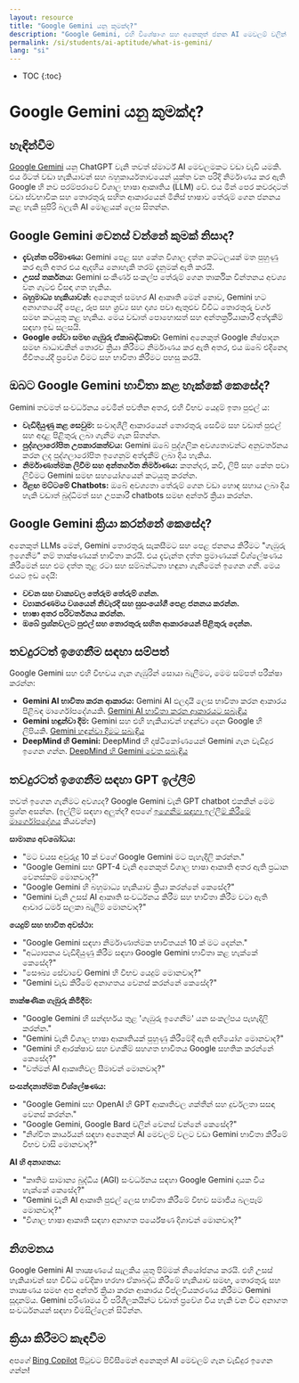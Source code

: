 ```yaml
---
layout: resource
title: "Google Gemini යනු කුමක්ද?"
description: "Google Gemini, එහි විශේෂාංග සහ අනෙකුත් ජනන AI මෙවලම් වලින් එය වෙනස් වන ආකාරය පිළිබඳ හැඳින්වීමක්."
permalink: /si/students/ai-aptitude/what-is-gemini/
lang: "si"
---
```

* TOC
{:toc}
# Google Gemini යනු කුමක්ද?

## හැඳින්වීම
[Google Gemini](https://gemini.google.com/) යනු ChatGPT වැනි තවත් ස්මාර්ට් AI මෙවලමකට වඩා වැඩි යමකි. එය ඊටත් වඩා හැකියාවන් සහ බහුකාර්යතාවයෙන් යුක්ත වන පරිදි නිර්මාණය කර ඇති Google හි නව පරම්පරාවේ විශාල භාෂා ආකෘතිය (LLM) වේ. එය මින් පෙර කවරදාටත් වඩා ස්වභාවික සහ තොරතුරු සහිත ආකාරයෙන් මිනිස් භාෂාව තේරුම් ගෙන ජනනය කළ හැකි සුපිරි බලැති AI මොළයක් ලෙස සිතන්න.

## Google Gemini වෙනස් වන්නේ කුමක් නිසාද?

* **දැවැන්ත පරිමාණය:** Gemini පෙළ සහ කේත විශාල දත්ත කට්ටලයක් මත පුහුණු කර ඇති අතර එය ඇදහිය නොහැකි තරම් දැනුමක් ඇති කරයි.
* **උසස් තර්කනය:** Gemini සංකීර්ණ සංකල්ප තේරුම් ගෙන තාර්කික චින්තනය අවශ්‍ය වන ගැටළු විසඳා ගත හැකිය.
* **බහුමාධ්‍ය හැකියාවන්:** අනෙකුත් සමහර AI ආකෘති මෙන් නොව, Gemini හට අනාගතයේදී පෙළ, රූප සහ ශ්‍රව්‍ය සහ දෘශ්‍ය පවා ඇතුළුව විවිධ තොරතුරු වර්ග සමඟ කටයුතු කළ හැකිය. මෙය වඩාත් පොහොසත් සහ අන්තර්ක්‍රියාකාරී අත්දැකීම් සඳහා ඉඩ සලසයි.
* **Google සේවා සමඟ ගැඹුරු ඒකාබද්ධතාව:** Gemini අනෙකුත් Google නිෂ්පාදන සමඟ බාධාවකින් තොරව ක්‍රියා කිරීමට නිර්මාණය කර ඇති අතර, එය ඔබේ එදිනෙදා ජීවිතයේදී ප්‍රවේශ වීමට සහ භාවිතා කිරීමට පහසු කරයි.

## ඔබට Google Gemini භාවිතා කළ හැක්කේ කෙසේද?

Gemini තවමත් සංවර්ධනය වෙමින් පවතින අතර, එහි විභව යෙදුම් ඉතා පුළුල් ය:

* **වැඩිදියුණු කළ සෙවුම:** සංවාදශීලී ආකාරයෙන් තොරතුරු සෙවීම සහ වඩාත් පුළුල් සහ අදාළ පිළිතුරු ලබා ගැනීම ගැන සිතන්න.
* **පුද්ගලාරෝපිත උපකාරකත්වය:** Gemini ඔබේ පුද්ගලික අවශ්‍යතාවන්ට අනුවර්තනය කරන ලද පුද්ගලාරෝපිත ඉගෙනුම් අත්දැකීම් ලබා දිය හැකිය.
* **නිර්මාණාත්මක ලිවීම සහ අන්තර්ගත නිර්මාණය:** කතන්දර, කවි, ලිපි සහ කේත පවා ලිවීමට Gemini සමඟ සහයෝගයෙන් කටයුතු කරන්න.
* **ඊළඟ මට්ටමේ Chatbots:** ඔබේ අවශ්‍යතා තේරුම් ගෙන වඩා හොඳ සහාය ලබා දිය හැකි වඩාත් බුද්ධිමත් සහ උපකාරී chatbots සමඟ අන්තර් ක්‍රියා කරන්න.

## Google Gemini ක්‍රියා කරන්නේ කෙසේද?

අනෙකුත් LLMs මෙන්, Gemini තොරතුරු සැකසීමට සහ පෙළ ජනනය කිරීමට "ගැඹුරු ඉගෙනීම" නම් තාක්ෂණයක් භාවිතා කරයි. එය දැවැන්ත දත්ත ප්‍රමාණයක් විශ්ලේෂණය කිරීමෙන් සහ එම දත්ත තුළ රටා සහ සම්බන්ධතා හඳුනා ගැනීමෙන් ඉගෙන ගනී. මෙය එයට ඉඩ දෙයි:

* **වචන සහ වාක්‍යවල තේරුම තේරුම් ගන්න.**
* **ව්‍යාකරණමය වශයෙන් නිවැරදි සහ සුසංයෝගී පෙළ ජනනය කරන්න.**
* **භාෂා අතර පරිවර්තනය කරන්න.**
* **ඔබේ ප්‍රශ්නවලට පුළුල් සහ තොරතුරු සහිත ආකාරයෙන් පිළිතුරු දෙන්න.**

## තවදුරටත් ඉගෙනීම සඳහා සම්පත්

Google Gemini සහ එහි විභවය ගැන ගැඹුරින් සොයා බැලීමට, මෙම සම්පත් පරීක්ෂා කරන්න:
* **Gemini AI භාවිතා කරන ආකාරය:** Gemini AI ඵලදායී ලෙස භාවිතා කරන ආකාරය පිළිබඳ මාර්ගෝපදේශයකි. [Gemini AI භාවිතා කරන ආකාරයට සබැඳිය](https://dorik.com/blog/how-to-use-gemini-ai)
* **Gemini හඳුන්වා දීම:** Gemini සහ එහි හැකියාවන් හඳුන්වා දෙන Google හි ලිපියකි. [Gemini හඳුන්වා දීමට සබැඳිය](https://blog.google/technology/ai/google-gemini-ai/#introducing-gemini)
* **DeepMind හි Gemini:** DeepMind හි දෘෂ්ටිකෝණයෙන් Gemini ගැන වැඩිදුර ඉගෙන ගන්න. [DeepMind හි Gemini වෙත සබැඳිය](https://deepmind.google/technologies/gemini/)


## තවදුරටත් ඉගෙනීම සඳහා GPT ඉල්ලීම්
තවත් ඉගෙන ගැනීමට අවශ්‍යද? Google Gemini වැනි GPT chatbot එකකින් මෙම ප්‍රශ්න අසන්න.
(ඉල්ලීම් සඳහා අලුත්ද? අපගේ [ඉගෙනීම සඳහා ඉල්ලීම් කිරීමේ මාර්ගෝපදේශය](../guide-to-prompting-for-learning/) කියවන්න)

**සාමාන්‍ය අවබෝධය:**

* "මට වයස අවුරුදු 10 ක් වගේ Google Gemini මට පැහැදිලි කරන්න."
* "Google Gemini සහ GPT-4 වැනි අනෙකුත් විශාල භාෂා ආකෘති අතර ඇති ප්‍රධාන වෙනස්කම් මොනවාද?"
* "Google Gemini හි බහුමාධ්‍ය හැකියාව ක්‍රියා කරන්නේ කෙසේද?"
* "Gemini වැනි උසස් AI ආකෘති සංවර්ධනය කිරීම සහ භාවිතා කිරීම වටා ඇති ආචාර ධර්ම සලකා බැලීම් මොනවාද?"

**යෙදුම් සහ භාවිත අවස්ථා:**

* "Google Gemini සඳහා නිර්මාණාත්මක භාවිතයන් 10 ක් මට දෙන්න."
* "අධ්‍යාපනය වැඩිදියුණු කිරීම සඳහා Google Gemini භාවිතා කළ හැක්කේ කෙසේද?"
* "සෞඛ්‍ය සේවාවේ Gemini හි විභව යෙදුම් මොනවාද?"
* "Gemini වැඩ කිරීමේ අනාගතය වෙනස් කරන්නේ කෙසේද?"

**තාක්ෂණික ගැඹුරු කිමිදීම:**

* "Google Gemini හි සන්දර්භය තුළ 'ගැඹුරු ඉගෙනීම' යන සංකල්පය පැහැදිලි කරන්න."
* "Gemini වැනි විශාල භාෂා ආකෘතියක් පුහුණු කිරීමේදී ඇති අභියෝග මොනවාද?"
* "Gemini හි ආරක්ෂාව සහ වගකීම් සහගත භාවිතය Google සහතික කරන්නේ කෙසේද?"
* "වත්මන් AI ආකෘතිවල සීමාවන් මොනවාද?"

**සංසන්දනාත්මක විශ්ලේෂණය:**

* "Google Gemini සහ OpenAI හි GPT ආකෘතිවල ශක්තීන් සහ දුර්වලතා සසඳා වෙනස් කරන්න."
* "Google Gemini, Google Bard වලින් වෙනස් වන්නේ කෙසේද?"
* "නිශ්චිත කාර්යයන් සඳහා අනෙකුත් AI මෙවලම් වලට වඩා Gemini භාවිතා කිරීමේ විභව වාසි මොනවාද?"

**AI හි අනාගතය:**

* "කෘතිම සාමාන්‍ය බුද්ධිය (AGI) සංවර්ධනය සඳහා Google Gemini දායක විය හැක්කේ කෙසේද?"
* "Gemini වැනි AI ආකෘති පුළුල් ලෙස භාවිතා කිරීමේ විභව සමාජීය බලපෑම් මොනවාද?"
* "විශාල භාෂා ආකෘති සඳහා අනාගත පර්යේෂණ දිශාවන් මොනවාද?"

## නිගමනය

Google Gemini AI තාක්‍ෂණයේ සැලකිය යුතු පිම්මක් නියෝජනය කරයි. එහි උසස් හැකියාවන් සහ විවිධ වේදිකා හරහා ඒකාබද්ධ කිරීමේ හැකියාව සමඟ, තොරතුරු සහ තාක්‍ෂණය සමඟ අප අන්තර් ක්‍රියා කරන ආකාරය විප්ලවීයකරණය කිරීමට Gemini සූදානම්ය. Gemini පරිණාමය වී පරිශීලකයින්ට වඩාත් ප්‍රවේශ විය හැකි වන විට අනාගත සංවර්ධනයන් සඳහා විමසිල්ලෙන් සිටින්න.

## ක්‍රියා කිරීමට කැඳවීම
අපගේ [Bing Copilot](../bing-copilot) පිටුවට පිවිසීමෙන් අනෙකුත් AI මෙවලම් ගැන වැඩිදුර ඉගෙන ගන්න!